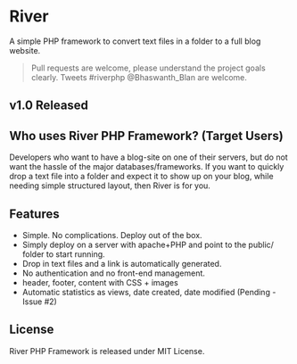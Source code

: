 River
=====

A simple PHP framework to convert text files in a folder to a full blog website.

> Pull requests are welcome, please understand the project goals clearly.
> Tweets #riverphp @Bhaswanth_Blan are welcome.

v1.0 Released
---------

Who uses River PHP Framework? (Target Users)
---------

Developers who want to have a blog-site on one of their servers, but do not want the hassle of the major databases/frameworks.
If you want to quickly drop a text file into a folder and expect it to show up on your blog, while needing simple structured layout, then River is for you.

Features
---------

 - Simple. No complications. Deploy out of the box.
 - Simply deploy on a server with apache+PHP and point to the public/ folder to start running.
 - Drop in text files and a link is automatically generated.
 - No authentication and no front-end management.
 - header, footer, content with CSS + images
 - Automatic statistics as views, date created, date modified (Pending - Issue #2)

License
---------

River PHP Framework is released under MIT License.

